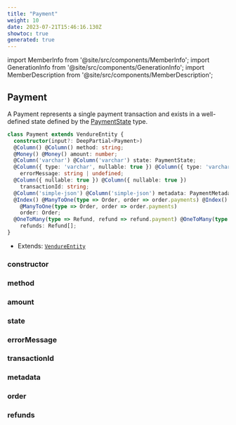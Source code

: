 ```yaml
---
title: "Payment"
weight: 10
date: 2023-07-21T15:46:16.130Z
showtoc: true
generated: true
---
```

<!-- This file was generated from the Vendure source. Do not modify. Instead, re-run the "docs:build" script -->
import MemberInfo from '@site/src/components/MemberInfo';
import GenerationInfo from '@site/src/components/GenerationInfo';
import MemberDescription from '@site/src/components/MemberDescription';


## Payment

<GenerationInfo sourceFile="packages/core/src/entity/payment/payment.entity.ts" sourceLine="18" packageName="@vendure/core" />

A Payment represents a single payment transaction and exists in a well-defined state
defined by the <a href='/reference/typescript-api/payment/payment-state#paymentstate'>PaymentState</a> type.

```ts title="Signature"
class Payment extends VendureEntity {
  constructor(input?: DeepPartial<Payment>)
  @Column() @Column() method: string;
  @Money() @Money() amount: number;
  @Column('varchar') @Column('varchar') state: PaymentState;
  @Column({ type: 'varchar', nullable: true }) @Column({ type: 'varchar', nullable: true })
    errorMessage: string | undefined;
  @Column({ nullable: true }) @Column({ nullable: true })
    transactionId: string;
  @Column('simple-json') @Column('simple-json') metadata: PaymentMetadata;
  @Index() @ManyToOne(type => Order, order => order.payments) @Index()
    @ManyToOne(type => Order, order => order.payments)
    order: Order;
  @OneToMany(type => Refund, refund => refund.payment) @OneToMany(type => Refund, refund => refund.payment)
    refunds: Refund[];
}
```
* Extends: <code><a href='/reference/typescript-api/entities/vendure-entity#vendureentity'>VendureEntity</a></code>



<div className="members-wrapper">

### constructor

<MemberInfo kind="method" type="(input?: DeepPartial&#60;<a href='/reference/typescript-api/entities/payment#payment'>Payment</a>&#62;) => Payment"   />


### method

<MemberInfo kind="property" type="string"   />


### amount

<MemberInfo kind="property" type="number"   />


### state

<MemberInfo kind="property" type="<a href='/reference/typescript-api/payment/payment-state#paymentstate'>PaymentState</a>"   />


### errorMessage

<MemberInfo kind="property" type="string | undefined"   />


### transactionId

<MemberInfo kind="property" type="string"   />


### metadata

<MemberInfo kind="property" type="PaymentMetadata"   />


### order

<MemberInfo kind="property" type="<a href='/reference/typescript-api/entities/order#order'>Order</a>"   />


### refunds

<MemberInfo kind="property" type="Refund[]"   />




</div>
